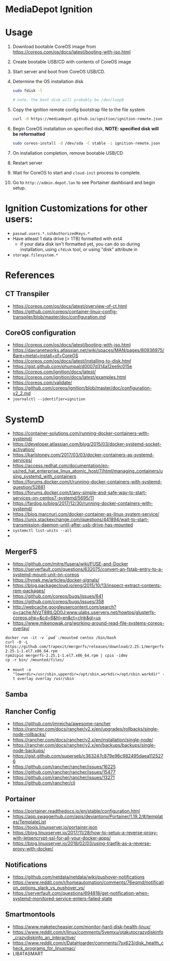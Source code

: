 # MediaDepot Ignition




# Usage

1. Download bootable CoreOS image from https://coreos.com/os/docs/latest/booting-with-iso.html
2. Create bootable USB/CD with contents of CoreOS image
3. Start server and boot from CoreOS USB/CD.
4. Determine the OS installation disk
    ```bash
    sudo fdisk -l

    # note, the boot disk will probably be /dev/loop0
    ```
5. Copy the ignition remote config bootstrap file to the file system
    ```bash
    curl -O https://mediadepot.github.io/ignition/ignition-remote.json
    ```
6. Begin CoreOS installation on specified disk, **NOTE: specified disk will be reformatted**
    ```bash
    sudo coreos-install -d /dev/sda -C stable -i ignition-remote.json
    ```

7. On installation completion, remove bootable USB/CD
8. Restart server
9. Wait for CoreOS to start and `cloud-init` process to complete.
10. Go to `http://admin.depot.lan` to see Portainer dashboard and begin setup.



# Ignition Customizations for other users:
- `passwd.users.*.sshAuthorizedKeys.*`
- Have atleast 1 data drive (> 1TB) formatted with ext4
    - if your data disk isn't formatted yet, you can do so during installation, using `cfdisk` tool, or using "disk" attribute in
- `storage.filesystem.*`



# References

## CT Transpiler
- https://coreos.com/os/docs/latest/overview-of-ct.html
- https://github.com/coreos/container-linux-config-transpiler/blob/master/doc/configuration.md

## CoreOS configuration
- https://coreos.com/os/docs/latest/booting-with-iso.html
- https://davranetworks.atlassian.net/wiki/spaces/MAN/pages/80936975/Bare+metal+install+of+CoreOS
- https://coreos.com/os/docs/latest/installing-to-disk.html
- https://gist.github.com/phumpal/d0007d314a12ee9c015e
- https://coreos.com/ignition/docs/latest/
- https://coreos.com/ignition/docs/latest/examples.html
- https://coreos.com/validate/
- https://github.com/coreos/ignition/blob/master/doc/configuration-v2_2.md
- `journalctl --identifier=ignition`


# SystemD
- https://container-solutions.com/running-docker-containers-with-systemd/
- https://developer.atlassian.com/blog/2015/03/docker-systemd-socket-activation/
- https://karlstoney.com/2017/03/03/docker-containers-as-systemd-services/
- https://access.redhat.com/documentation/en-us/red_hat_enterprise_linux_atomic_host/7/html/managing_containers/using_systemd_with_containers
- https://forums.docker.com/t/running-docker-containers-with-systemd-question/52681
- https://forums.docker.com/t/any-simple-and-safe-way-to-start-services-on-centos7-systemd/5695/11
- https://fardog.io/blog/2017/12/30/running-docker-containers-with-systemd/
- https://blog.marcnuri.com/docker-container-as-linux-system-service/
- https://unix.stackexchange.com/questions/441894/wait-to-start-transmission-daemon-until-after-usb-drive-has-mounted
- `systemctl list-units --all`
-

## MergerFS
- https://github.com/mitre/fusera/wiki/FUSE-and-Docker
- https://serverfault.com/questions/632075/convert-an-fstab-entry-to-a-systemd-mount-unit-on-coreos
- https://hynek.me/articles/docker-signals/
- https://blog.packagecloud.io/eng/2015/10/13/inspect-extract-contents-rpm-packages/
- https://github.com/coreos/bugs/issues/641
- https://github.com/coreos/bugs/issues/358
- http://webcache.googleusercontent.com/search?q=cache:NVzT88tLQD0J:www.ulabs.uservers.net/howtos/glusterfs-coreos.php+&cd=6&hl=en&ct=clnk&gl=us
- https://www.mikenowak.org/working-around-read-file-systems-coreos-overlay/


```
docker run -it -v `pwd`:/mounted centos /bin/bash
curl -O -L https://github.com/trapexit/mergerfs/releases/download/2.25.1/mergerfs-2.25.1-1.el7.x86_64.rpm
rpm2cpio mergerfs-2.25.1-1.el7.x86_64.rpm | cpio -idmv
cp -r bin/ /mounted/files/
```

- `mount -o "lowerdir=/usr/sbin,upperdir=/opt/sbin,workdir=/opt/sbin.workdir" -t overlay overlay /usr/sbin`

## Samba


## Rancher Config
- https://github.com/jmreicha/awesome-rancher
- https://rancher.com/docs/rancher/v2.x/en/upgrades/rollbacks/single-node-rollbacks/
- https://rancher.com/docs/rancher/v2.x/en/installation/single-node/
- https://rancher.com/docs/rancher/v2.x/en/backups/backups/single-node-backups/
- https://gist.github.com/superseb/c363247c879e96c982495daea1125276
- https://github.com/rancher/rancher/issues/16225
- https://github.com/rancher/rancher/issues/15477
- https://github.com/rancher/rancher/issues/13271
- https://github.com/rancher/cli


## Portainer
- https://portainer.readthedocs.io/en/stable/configuration.html
- https://app.swaggerhub.com/apis/deviantony/Portainer/1.19.2/#/templates/TemplateList
- https://tools.linuxserver.io/portainer.json
- https://blog.linuxserver.io/2017/11/28/how-to-setup-a-reverse-proxy-with-letsencrypt-ssl-for-all-your-docker-apps/
- https://blog.linuxserver.io/2018/02/03/using-traefik-as-a-reverse-proxy-with-docker/


## Notifications
- https://github.com/netdata/netdata/wiki/pushover-notifications
- https://www.reddit.com/r/homeautomation/comments/76eqmd/notification_options_slack_vs_pushover_vs/
- https://serverfault.com/questions/694818/get-notification-when-systemd-monitored-service-enters-failed-state


## Smartmontools
- https://www.maketecheasier.com/monitor-hard-disk-health-linux/
- https://www.reddit.com/r/linux/comments/5vemxu/otakutocrazydiskinfo_crazydiskinfo_an_interactive/
- https://www.reddit.com/r/DataHoarder/comments/7sx623/disk_health_check_programs_for_linuxmac/
- LIBATASMART
